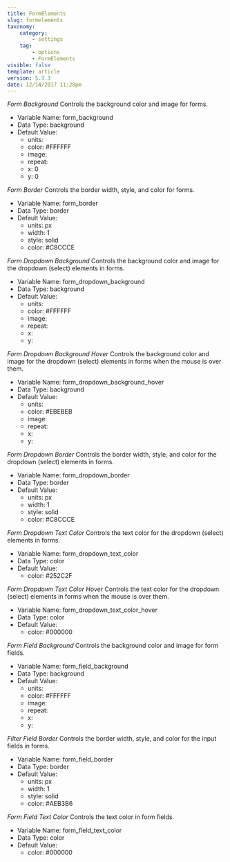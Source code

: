 ```yaml
---
title: FormElements
slug: formelements
taxonomy:
    category:
        - settings
    tag:
        - options
        - FormElements
visible: false
template: article
version: 5.3.3
date: 12/14/2017 11:28pm
---
```


<section class='option'>

*Form Background*
Controls the background color and image for forms.



- Variable Name: form_background
- Data Type: background
- Default Value: 
	- units: 
	- color: #FFFFFF
	- image: 
	- repeat: 
	- x: 0
	- y: 0


</section><section class='option'>

*Form Border*
Controls the border width, style, and color for forms.



- Variable Name: form_border
- Data Type: border
- Default Value: 
	- units: px
	- width: 1
	- style: solid
	- color: #C8CCCE


</section><section class='option'>

*Form Dropdown Background*
Controls the background color and image for the dropdown (select) elements in forms.



- Variable Name: form_dropdown_background
- Data Type: background
- Default Value: 
	- units: 
	- color: #FFFFFF
	- image: 
	- repeat: 
	- x: 
	- y: 


</section><section class='option'>

*Form Dropdown Background Hover*
Controls the background color and image for the dropdown (select) elements in forms when the mouse is over them.



- Variable Name: form_dropdown_background_hover
- Data Type: background
- Default Value: 
	- units: 
	- color: #EBEBEB
	- image: 
	- repeat: 
	- x: 
	- y: 


</section><section class='option'>

*Form Dropdown Border*
Controls the border width, style, and color for the dropdown (select) elements in forms.



- Variable Name: form_dropdown_border
- Data Type: border
- Default Value: 
	- units: px
	- width: 1
	- style: solid
	- color: #C8CCCE


</section><section class='option'>

*Form Dropdown Text Color*
Controls the text color for the dropdown (select) elements in forms.



- Variable Name: form_dropdown_text_color
- Data Type: color
- Default Value: 
	- color: #252C2F


</section><section class='option'>

*Form Dropdown Text Color Hover*
Controls the text color for the dropdown (select) elements in forms when the mouse is over them.



- Variable Name: form_dropdown_text_color_hover
- Data Type: color
- Default Value: 
	- color: #000000


</section><section class='option'>

*Form Field Background*
Controls the background color and image for form fields.



- Variable Name: form_field_background
- Data Type: background
- Default Value: 
	- units: 
	- color: #FFFFFF
	- image: 
	- repeat: 
	- x: 
	- y: 


</section><section class='option'>

*Filter Field Border*
Controls the border width, style, and color for the input fields in forms.



- Variable Name: form_field_border
- Data Type: border
- Default Value: 
	- units: px
	- width: 1
	- style: solid
	- color: #AEB3B6


</section><section class='option'>

*Form Field Text Color*
Controls the text color in form fields.



- Variable Name: form_field_text_color
- Data Type: color
- Default Value: 
	- color: #000000


</section>